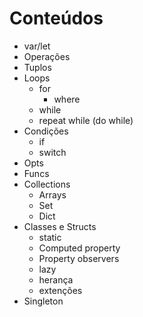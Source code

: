 # Conteúdos  


* var/let
* Operações
* Tuplos
* Loops
  * for
    * where 
  * while
  * repeat while (do while)
* Condições
  * if
  * switch
* Opts
* Funcs
* Collections
  * Arrays
  * Set
  * Dict
* Classes e Structs
  * static 
  * Computed property
  * Property observers
  * lazy
  * herança
  * extenções
* Singleton 

